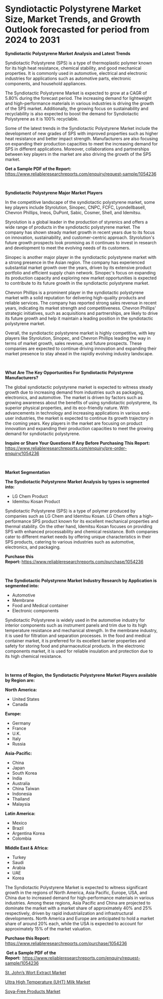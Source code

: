 <p><h1>Syndiotactic Polystyrene Market Size, Market Trends, and Growth Outlook forecasted for period from 2024 to 2031</h1></p><p><strong>Syndiotactic Polystyrene Market Analysis and Latest Trends</strong></p>
<p><p>Syndiotactic Polystyrene (SPS) is a type of thermoplastic polymer known for its high heat resistance, chemical stability, and good mechanical properties. It is commonly used in automotive, electrical and electronic industries for applications such as automotive parts, electronic components, and household appliances.</p><p>The Syndiotactic Polystyrene Market is expected to grow at a CAGR of 5.80% during the forecast period. The increasing demand for lightweight and high-performance materials in various industries is driving the growth of the SPS market. Additionally, the growing focus on sustainability and recyclability is also expected to boost the demand for Syndiotactic Polystyrene as it is 100% recyclable.</p><p>Some of the latest trends in the Syndiotactic Polystyrene Market include the development of new grades of SPS with improved properties such as higher heat resistance and better impact strength. Manufacturers are also focusing on expanding their production capacities to meet the increasing demand for SPS in different applications. Moreover, collaborations and partnerships between key players in the market are also driving the growth of the SPS market.</p></p>
<p><strong>Get a Sample PDF of the Report:&nbsp;</strong> <a href="https://www.reliableresearchreports.com/enquiry/request-sample/1054236">https://www.reliableresearchreports.com/enquiry/request-sample/1054236</a></p>
<p>&nbsp;</p>
<p><strong>Syndiotactic Polystyrene Major Market Players</strong></p>
<p><p>In the competitive landscape of the syndiotactic polystyrene market, some key players include Styrolution, Sinopec, CNPC, FCFC, Lyondellbasell, Chevron Phillips, Ineos, DuPont, Sabic, Cosmer, Shell, and Idemitsu.</p><p>Styrolution is a global leader in the production of styrenics and offers a wide range of products in the syndiotactic polystyrene market. The company has shown steady market growth in recent years due to its focus on innovation, sustainability, and customer-centric approach. Styrolution's future growth prospects look promising as it continues to invest in research and development to meet the evolving needs of its customers.</p><p>Sinopec is another major player in the syndiotactic polystyrene market with a strong presence in the Asian region. The company has experienced substantial market growth over the years, driven by its extensive product portfolio and efficient supply chain network. Sinopec's focus on expanding its production capacity and exploring new market opportunities is expected to contribute to its future growth in the syndiotactic polystyrene market.</p><p>Chevron Phillips is a prominent player in the syndiotactic polystyrene market with a solid reputation for delivering high-quality products and reliable services. The company has reported strong sales revenue in recent years, indicating its market strength and competitiveness. Chevron Phillips' strategic initiatives, such as acquisitions and partnerships, are likely to drive its future growth and help it maintain a leading position in the syndiotactic polystyrene market.</p><p>Overall, the syndiotactic polystyrene market is highly competitive, with key players like Styrolution, Sinopec, and Chevron Phillips leading the way in terms of market growth, sales revenue, and future prospects. These companies are expected to continue driving innovation and expanding their market presence to stay ahead in the rapidly evolving industry landscape.</p></p>
<p>&nbsp;</p>
<p><strong>What Are The Key Opportunities For Syndiotactic Polystyrene Manufacturers?</strong></p>
<p><p>The global syndiotactic polystyrene market is expected to witness steady growth due to increasing demand from industries such as packaging, electronics, and automotive. The market is driven by factors such as growing awareness about the benefits of using syndiotactic polystyrene, its superior physical properties, and its eco-friendly nature. With advancements in technology and increasing applications in various end-user industries, the market is expected to continue its growth trajectory in the coming years. Key players in the market are focusing on product innovation and expanding their production capacities to meet the growing demand for syndiotactic polystyrene.</p></p>
<p><strong>Inquire or Share Your Questions If Any Before Purchasing This Report:</strong> <a href="https://www.reliableresearchreports.com/enquiry/pre-order-enquiry/1054236">https://www.reliableresearchreports.com/enquiry/pre-order-enquiry/1054236</a></p>
<p>&nbsp;</p>
<p><strong>Market Segmentation</strong></p>
<p><strong>The Syndiotactic Polystyrene Market Analysis by types is segmented into:</strong></p>
<p><ul><li>LG Chem Product</li><li>Idemitsu Kosan Product</li></ul></p>
<p><p>Syndiotactic Polystyrene (SPS) is a type of polymer produced by companies such as LG Chem and Idemitsu Kosan. LG Chem offers a high-performance SPS product known for its excellent mechanical properties and thermal stability. On the other hand, Idemitsu Kosan focuses on providing SPS with enhanced processability and chemical resistance. Both companies cater to different market needs by offering unique characteristics in their SPS products, catering to various industries such as automotive, electronics, and packaging.</p></p>
<p><strong>Purchase this Report:&nbsp;</strong><a href="https://www.reliableresearchreports.com/purchase/1054236">https://www.reliableresearchreports.com/purchase/1054236</a></p>
<p>&nbsp;</p>
<p><strong>The Syndiotactic Polystyrene Market Industry Research by Application is segmented into:</strong></p>
<p><ul><li>Automotive</li><li>Membrane</li><li>Food and Medical container</li><li>Electronic components</li></ul></p>
<p><p>Syndiotactic Polystyrene is widely used in the automotive industry for interior components such as instrument panels and trim due to its high temperature resistance and mechanical strength. In the membrane industry, it is used for filtration and separation processes. In the food and medical container market, it is preferred for its excellent barrier properties and safety for storing food and pharmaceutical products. In the electronic components market, it is used for reliable insulation and protection due to its high chemical resistance.</p></p>
<p>&nbsp;</p>
<p><strong>In terms of Region, the Syndiotactic Polystyrene Market Players available by Region are:</strong></p>
<p>
    <p> <strong> North America: </strong>
        <ul>
            <li>United States</li>
            <li>Canada</li>
        </ul>
        </p> 
    <p> <strong> Europe: </strong>
        <ul>
            <li>Germany</li>
            <li>France</li>
            <li>U.K.</li>
            <li>Italy</li>
            <li>Russia</li>
        </ul>
        </p> 
    <p> <strong> Asia-Pacific: </strong>
        <ul>
            <li>China</li>
            <li>Japan</li>
            <li>South Korea</li>
            <li>India</li>
            <li>Australia</li>
            <li>China Taiwan</li>
            <li>Indonesia</li>
            <li>Thailand</li>
            <li>Malaysia</li>
        </ul>
        </p> 
    <p> <strong> Latin America: </strong>
        <ul>
            <li>Mexico</li>
            <li>Brazil</li>
            <li>Argentina Korea</li>
            <li>Colombia</li>
        </ul>
        </p> 
    <p> <strong> Middle East & Africa: </strong>
        <ul>
            <li>Turkey</li>
            <li>Saudi</li>
            <li>Arabia</li>
            <li>UAE</li>
            <li>Korea</li>
        </ul>
    </p>
    </p>
<p><p>The Syndiotactic Polystyrene Market is expected to witness significant growth in the regions of North America, Asia Pacific, Europe, USA, and China due to increased demand for high-performance materials in various industries. Among these regions, Asia Pacific and China are projected to dominate the market with a market share of approximately 40% and 25% respectively, driven by rapid industrialization and infrastructural developments. North America and Europe are anticipated to hold a market share of around 20% each, while the USA is expected to account for approximately 15% of the market valuation.</p></p>
<p><strong>Purchase this Report: </strong><a href="https://www.reliableresearchreports.com/purchase/1054236">https://www.reliableresearchreports.com/purchase/1054236</a></p>
<p>&nbsp;<strong>Get a Sample PDF of the Report:&nbsp;&nbsp;</strong><a href="https://www.reliableresearchreports.com/enquiry/request-sample/1054236">https://www.reliableresearchreports.com/enquiry/request-sample/1054236</a></p>
<p><strong></strong></p>
<p><p><a href="https://view.publitas.com/reportprime-1/global-st-johns-wort-extract-market-size-and-market-trends-insights-and-projections-from-2023-to-2030/">St. John’s Wort Extract Market</a></p><p><a href="https://view.publitas.com/reportprime-1/ultra-high-temperature-uht-milk-market-size-and-growth-market-segmentation-regional-and-country-breakdowns-and-market-trends-for-period-from-2023-2030/">Ultra High Temperature (UHT) Milk Market</a></p><p><a href="https://view.publitas.com/reportprime-1/soya-free-products-market-offer-valuable-insights-into-market-size-market-share-market-trends-and-projections-spanning-from-2023-to-2030/">Soya-Free Products Market</a></p></p>
